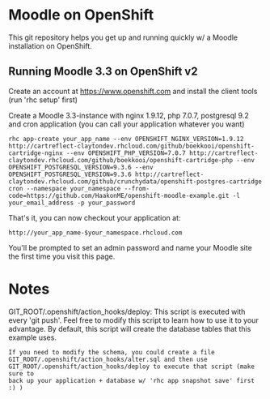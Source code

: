Moodle on OpenShift
===================

This git repository helps you get up and running quickly w/ a Moodle installation on OpenShift.  

Running Moodle 3.3 on OpenShift v2
----------------------------

Create an account at https://www.openshift.com and install the client tools (run 'rhc setup' first)

Create a Moodle 3.3-instance with nginx 1.9.12, php 7.0.7, postgresql 9.2 and cron application (you can call your application whatever you want)


	rhc app-create your_app_name --env OPENSHIFT_NGINX_VERSION=1.9.12 http://cartreflect-claytondev.rhcloud.com/github/boekkooi/openshift-cartridge-nginx --env OPENSHIFT_PHP_VERSION=7.0.7 http://cartreflect-claytondev.rhcloud.com/github/boekkooi/openshift-cartridge-php --env OPENSHIFT_POSTGRESQL_VERSION=9.3.6 --env OPENSHIFT_POSTGRESQL_VERSION=9.3.6 http://cartreflect-claytondev.rhcloud.com/github/crunchydata/openshift-postgres-cartridge cron --namespace your_namespace --from-code=https://github.com/HaakonME/openshift-moodle-example.git -l your_email_address -p your_password

That's it, you can now checkout your application at:

	http://your_app_name-$your_namespace.rhcloud.com

You'll be prompted to set an admin password and name your Moodle site the first time you visit this
page.

Notes
=====

GIT_ROOT/.openshift/action_hooks/deploy:
    This script is executed with every 'git push'.  Feel free to modify this script
    to learn how to use it to your advantage.  By default, this script will create
    the database tables that this example uses.

    If you need to modify the schema, you could create a file
    GIT_ROOT/.openshift/action_hooks/alter.sql and then use
    GIT_ROOT/.openshift/action_hooks/deploy to execute that script (make sure to
    back up your application + database w/ 'rhc app snapshot save' first :) )
